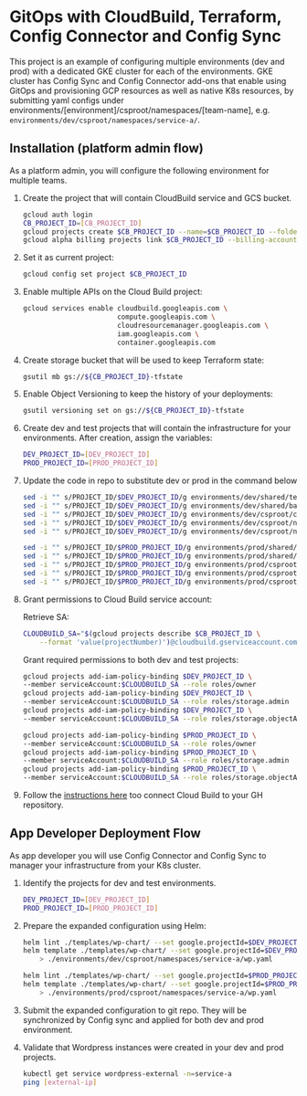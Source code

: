 # GitOps with CloudBuild, Terraform, Config Connector and Config Sync

This project is an example of configuring multiple environments (dev and prod) with a dedicated GKE cluster for each of the environments. GKE cluster has Config Sync and Config Connector add-ons that enable using GitOps and provisioning GCP resources as well as native K8s resources, by submitting yaml configs under environments/[environment]/csproot/namespaces/[team-name], e.g. `environments/dev/csproot/namespaces/service-a/`.

## Installation (platform admin flow)

As a platform admin, you will configure the following environment for multiple teams.

1. Create the project that will contain CloudBuild service and GCS bucket.

    ```bash
    gcloud auth login
    CB_PROJECT_ID=[CB_PROJECT_ID]
    gcloud projects create $CB_PROJECT_ID --name=$CB_PROJECT_ID --folder=[FOLDER]
    gcloud alpha billing projects link $CB_PROJECT_ID --billing-account [BILLING_ACCOUNT]
    ```

1. Set it as current project:

    ```bash
    gcloud config set project $CB_PROJECT_ID

1. Enable multiple APIs on the Cloud Build project:

    ```bash
    gcloud services enable cloudbuild.googleapis.com \
                           compute.googleapis.com \
                           cloudresourcemanager.googleapis.com \
                           iam.googleapis.com \
                           container.googleapis.com
    ```

1. Create storage bucket that will be used to keep Terraform state:

    ```bash
    gsutil mb gs://${CB_PROJECT_ID}-tfstate
    ```

1. Enable Object Versioning to keep the history of your deployments:

    ```bash
    gsutil versioning set on gs://${CB_PROJECT_ID}-tfstate
    ```

1. Create dev and test projects that will contain the infrastructure for your environments. After creation, assign the variables:

    ```bash
    DEV_PROJECT_ID=[DEV_PROJECT_ID]
    PROD_PROJECT_ID=[PROD_PROJECT_ID]
    ```

1. Update the code in repo to substitute dev or prod in the command below

    ```bash
    sed -i "" s/PROJECT_ID/$DEV_PROJECT_ID/g environments/dev/shared/terraform.tfvars
    sed -i "" s/PROJECT_ID/$DEV_PROJECT_ID/g environments/dev/shared/backend.tf
    sed -i "" s/PROJECT_ID/$DEV_PROJECT_ID/g environments/dev/csproot/cluster/configconnector.yaml
    sed -i "" s/PROJECT_ID/$DEV_PROJECT_ID/g environments/dev/csproot/namespaces/service-a/namespace.yaml
    sed -i "" s/PROJECT_ID/$DEV_PROJECT_ID/g environments/dev/csproot/namespaces/service-a/wp.yaml

    sed -i "" s/PROJECT_ID/$PROD_PROJECT_ID/g environments/prod/shared/terraform.tfvars
    sed -i "" s/PROJECT_ID/$PROD_PROJECT_ID/g environments/prod/shared/backend.tf
    sed -i "" s/PROJECT_ID/$PROD_PROJECT_ID/g environments/prod/csproot/cluster/configconnector.yaml
    sed -i "" s/PROJECT_ID/$PROD_PROJECT_ID/g environments/prod/csproot/namespaces/service-a/namespace.yaml
    sed -i "" s/PROJECT_ID/$PROD_PROJECT_ID/g environments/prod/csproot/namespaces/service-a/wp.yaml
    ```

1. Grant permissions to Cloud Build service account:

   Retrieve SA:

    ```bash
    CLOUDBUILD_SA="$(gcloud projects describe $CB_PROJECT_ID \
        --format 'value(projectNumber)')@cloudbuild.gserviceaccount.com"
    ```

    Grant required permissions to both dev and test projects:

    ```bash
    gcloud projects add-iam-policy-binding $DEV_PROJECT_ID \
    --member serviceAccount:$CLOUDBUILD_SA --role roles/owner
    gcloud projects add-iam-policy-binding $DEV_PROJECT_ID \
    --member serviceAccount:$CLOUDBUILD_SA --role roles/storage.admin
    gcloud projects add-iam-policy-binding $DEV_PROJECT_ID \
    --member serviceAccount:$CLOUDBUILD_SA --role roles/storage.objectAdmin

    gcloud projects add-iam-policy-binding $PROD_PROJECT_ID \
    --member serviceAccount:$CLOUDBUILD_SA --role roles/owner
    gcloud projects add-iam-policy-binding $PROD_PROJECT_ID \
    --member serviceAccount:$CLOUDBUILD_SA --role roles/storage.admin
    gcloud projects add-iam-policy-binding $PROD_PROJECT_ID \
    --member serviceAccount:$CLOUDBUILD_SA --role roles/storage.objectAdmin
    ```

1. Follow the [instructions here](https://cloud.google.com/solutions/managing-infrastructure-as-code#directly_connecting_cloud_build_to_your_github_repository) too connect Cloud Build to your GH repository.


## App Developer Deployment Flow

As app developer you will use Config Connector and Config Sync to manager your infrastructure from your K8s cluster.

1. Identify the projects for dev and test environments.

    ```bash
    DEV_PROJECT_ID=[DEV_PROJECT_ID]
    PROD_PROJECT_ID=[PROD_PROJECT_ID]
    ```

2. Prepare the expanded configuration using Helm:

    ```bash
    helm lint ./templates/wp-chart/ --set google.projectId=$DEV_PROJECT_ID --set google.namespace=service-a
    helm template ./templates/wp-chart/ --set google.projectId=$DEV_PROJECT_ID --set google.namespace=service-a \
        > ./environments/dev/csproot/namespaces/service-a/wp.yaml

    helm lint ./templates/wp-chart/ --set google.projectId=$PROD_PROJECT_ID --set google.namespace=service-a
    helm template ./templates/wp-chart/ --set google.projectId=$PROD_PROJECT_ID --set google.namespace=service-a \
        > ./environments/prod/csproot/namespaces/service-a/wp.yaml
    ```
3. Submit the expanded configuration to git repo. They will be synchronized by Config sync and applied for both dev and prod environment.

4. Validate that Wordpress instances were created in your dev and prod projects.

    ```bash
    kubectl get service wordpress-external -n=service-a
    ping [external-ip]
    ```

